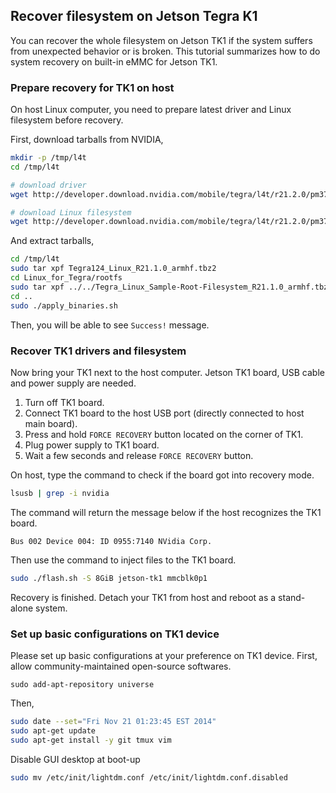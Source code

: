 ## Recover filesystem on Jetson Tegra K1

You can recover the whole filesystem on Jetson TK1 if the system suffers from unexpected behavior or is broken.
This tutorial summarizes how to do system recovery on built-in eMMC for Jetson TK1.


### Prepare recovery for TK1 on host

On host Linux computer, you need to prepare latest driver and Linux filesystem before recovery.

First, download tarballs from NVIDIA,

```sh
mkdir -p /tmp/l4t
cd /tmp/l4t

# download driver
wget http://developer.download.nvidia.com/mobile/tegra/l4t/r21.2.0/pm375_release_armhf/Tegra124_Linux_R21.2.0_armhf.tbz2

# download Linux filesystem
wget http://developer.download.nvidia.com/mobile/tegra/l4t/r21.2.0/pm375_release_armhf/Tegra_Linux_Sample-Root-Filesystem_R21.2.0_armhf.tbz2
```

And extract tarballs,

```sh
cd /tmp/l4t
sudo tar xpf Tegra124_Linux_R21.1.0_armhf.tbz2
cd Linux_for_Tegra/rootfs
sudo tar xpf ../../Tegra_Linux_Sample-Root-Filesystem_R21.1.0_armhf.tbz2
cd ..
sudo ./apply_binaries.sh
```

Then, you will be able to see `Success!` message.


### Recover TK1 drivers and filesystem

Now bring your TK1 next to the host computer.
Jetson TK1 board, USB cable and power supply are needed.

1. Turn off TK1 board.
2. Connect TK1 board to the host USB port (directly connected to host main board).
3. Press and hold `FORCE RECOVERY` button located on the corner of TK1.
4. Plug power supply to TK1 board.
5. Wait a few seconds and release `FORCE RECOVERY` button.

On host, type the command to check if the board got into recovery mode.

```sh
lsusb | grep -i nvidia
```

The command will return the message below if the host recognizes the TK1 board.

```
Bus 002 Device 004: ID 0955:7140 NVidia Corp.
```

Then use the command to inject files to the TK1 board.

```sh
sudo ./flash.sh -S 8GiB jetson-tk1 mmcblk0p1
```

Recovery is finished.
Detach your TK1 from host and reboot as a stand-alone system.


### Set up basic configurations on TK1 device

Please set up basic configurations at your preference on TK1 device.
First, allow community-maintained open-source softwares.

```
sudo add-apt-repository universe
```

Then,

```sh
sudo date --set="Fri Nov 21 01:23:45 EST 2014"
sudo apt-get update
sudo apt-get install -y git tmux vim
```

Disable GUI desktop at boot-up

```sh
sudo mv /etc/init/lightdm.conf /etc/init/lightdm.conf.disabled
```
